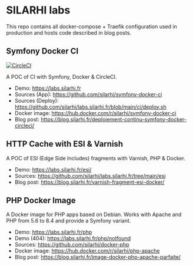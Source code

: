 # SILARHI labs
This repo contains all docker-compose + Traefik configuration used in production and hosts code described in blog posts.

## Symfony Docker CI
[![CircleCI](https://circleci.com/gh/silarhi/symfony-docker-ci.svg?style=svg)](https://circleci.com/gh/silarhi/symfony-docker-ci)

A POC of CI with Symfony, Docker & CircleCI.

* Demo: https://labs.silarhi.fr
* Sources (App): https://github.com/silarhi/symfony-docker-ci
* Sources (Deploy): https://github.com/silarhi/labs.silarhi.fr/blob/main/ci/deploy.sh
* Docker image: https://hub.docker.com/r/silarhi/symfony-docker-ci
* Blog post: https://blog.silarhi.fr/deploiement-continu-symfony-docker-circleci/

## HTTP Cache with ESI & Varnish
A POC of ESI (Edge Side Includes) fragments with Varnish, PHP & Docker.

* Demo: https://labs.silarhi.fr/esi/
* Sources: https://github.com/silarhi/labs.silarhi.fr/tree/main/esi
* Blog post: https://blog.silarhi.fr/varnish-fragment-esi-docker/

## PHP Docker Image
A Docker image for PHP apps based on Debian. Works with Apache and PHP from 5.6 to 8.4 and provide a Symfony variant.

* Demo: https://labs.silarhi.fr/php
* Demo (404): https://labs.silarhi.fr/php/notfound
* Sources: https://github.com/silarhi/docker-php
* Docker image: https://hub.docker.com/r/silarhi/php-apache
* Blog post: https://blog.silarhi.fr/image-docker-php-apache-parfaite/

